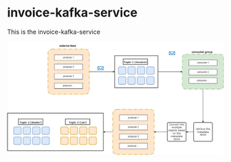 # invoice-kafka-service
This is the invoice-kafka-service

![alt text](https://github.com/Kafka-services/invoice-kafka-service/blob/main/invoice-kafka-service.jpg)
